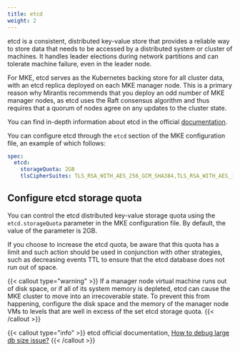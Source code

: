 ```yaml
---
title: etcd
weight: 2
---
```


etcd is a consistent, distributed key-value store that provides a reliable way to store data that needs to be accessed by a distributed system or cluster of machines. It handles leader elections during network partitions and can tolerate machine failure, even in the leader node.

For MKE, etcd serves as the Kubernetes backing store for all cluster data, with an etcd replica deployed on each MKE manager node. This is a primary reason why Mirantis recommends that you deploy an odd number of MKE manager nodes, as etcd uses the Raft consensus algorithm and thus requires that a quorum of nodes agree on any updates to the cluster state.

You can find in-depth information about etcd in the official [documentation](https://etcd.io/docs/).

You can configure etcd through the `etcd` section of the MKE configuration file, an example of which follows:

```yaml
spec:
  etcd:
    storageQuota: 2GB
    tlsCipherSuites: TLS_RSA_WITH_AES_256_GCM_SHA384,TLS_RSA_WITH_AES_128_GCM_SHA256
```

## Configure etcd storage quota

You can control the etcd distributed key-value storage quota using the `etcd.storageQuota` parameter in the MKE configuration file. By default, the value of the parameter is 2GB.

If you choose to increase the etcd quota, be aware that this quota has a limit and such action should be used in conjunction with other strategies, such as decreasing events TTL to ensure that the etcd database does not run out of space.

{{< callout type="warning" >}} If a manager node virtual machine runs out of disk space, or if all of its system memory is depleted, etcd can cause the MKE cluster to move into an irrecoverable state. To prevent this from happening, configure the disk space and the memory of the manager node VMs to levels that are well in excess of the set etcd storage quota. {{< /callout >}}

{{< callout type="info" >}} etcd official documentation, [How to debug large db size issue?](https://etcd.io/blog/2023/how_to_debug_large_db_size_issue/) {{< /callout >}}
